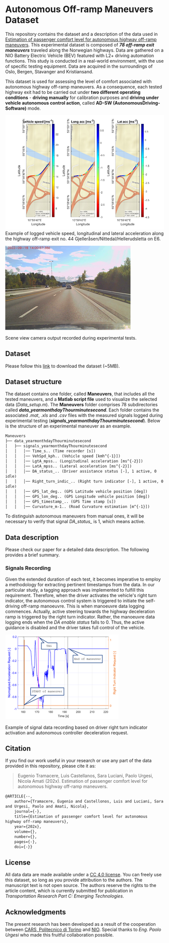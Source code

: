 # Autonomous Off-ramp Maneuvers Dataset


This repository contains the dataset and a description of the data used in [Estimation of passenger comfort level for autonomous highway off-ramp maneuvers](https://link.to.paper).
This experimental dataset is composed of ***78 off-ramp exit maneuvers*** traveled along the Norwegian highways. Data are gathered on a NIO Battery Electric Vehicle (BEV) featured with L2+ driving automation functions. This study is conducted in a real-world environment, with the use of specific testing equipment. Data are acquired in the surroundings of Oslo, Bergen, Stavanger and Kristiansand.

This dataset is used for assessing the level of comfort associated with autonomous highway off-ramp maneuvers. As a consequence, each tested highway exit had to be carried out under **two different operating conditions** - **driving manually** for calibration purposes and **driving under vehicle autonomous control action**, called **AD-SW (AutonomousDriving-Software)** mode. 

![exterimental_test_location](docs/vehicledata.png)  
Example of logged vehicle speed, longitudinal and lateral acceleration along the highway off-ramp exit no. 44 Gjelleråsen/Nittedal/Hellerudsletta on E6.

![vehicle_view](docs/view_vehicle.png)

Scene view camera output recorded during experimental tests.

## Dataset
Please follow this [link](https://www.cars.polito.it/research/research_data) to download the dataset (~5MB).

## Dataset structure
The dataset contains one folder, called **Maneuvers**, that includes all the tested maneuvers, and a **Matlab script file** used to visualize the selected data (*Data_setup.m*). The **Maneuvers** folder comprises 78 subdirectories called ***data_yearmonthdayThourminutesecond***. Each folder contains the associated *.mat*, *.xls* and *.csv* files with the measured signals logged during experimental testing (***signals_yearmonthdayThourminutesecond***). Below is the structure of an experimental maneuver as an example.

```
Maneuvers
├── data_yearmonthdayThourminutesecond
│   ├── signals_yearmonthdayThourminutesecond
│   │   │── Time_s.. (Time recorder [s])
│   │   │── VehSpd_kph.. (Vehicle speed [kmh^{-1}])
│   │   │── LgtA_mpss.. (Longitudinal acceleration [ms^{-2}])
│   │   │── LatA_mpss.. (Lateral acceleration [ms^{-2}])
│   │   │── DA_status_.. (Driver assistance status [-], 1 active, 0 idle)
│   │   │── Right_turn_indic_.. (Right turn indicator [-], 1 active, 0 idle)
│   │   │── GPS_lat_deg.. (GPS Latitude vehicle position [deg])
│   │   │── GPS_lon_deg.. (GPS Longitude vehicle position [deg])
│   │   │── GPS_timestamp_.. (GPS Time stamp [s])
│   │   │── Curvature_m-1.. (Road Curvature estimation [m^{-1}])
```
To distinguish autonomous maneuvers from manual ones, it will be necessary to verify that signal *DA_status_* is 1, which means active.


## Data description
Please check our paper for a detailed data description. The following provides a brief summary.

### Signals Recording
Given the extended duration of each test, it becomes imperative to employ a methodology for extracting pertinent timestamps from the data. In our particular study, a tagging approach was implemented to fulfill this requirement. Therefore, when the driver activates the vehicle's right turn indicator, the autonomous control system is triggered to initiate the self-driving off-ramp manoeuvre. This is when manoeuvre data logging commences. Actually, active steering towards the highway deceleration ramp is triggered by the right turn indicator. Rather, the manoeuvre data logging ends when the *DA enable status* falls to 0. Thus, the active guidance is disabled and the driver takes full control of the vehicle.

![Tagging procedure](docs/taggingprocedure.png)

Example of signal data recording based on driver right turn indicator activation and autonomous controller deceleration request.

## Citation
If you find our work useful in your research or use any part of the data provided in this repository, please cite it as:
> Eugenio Tramacere, Luis Castellanos, Sara Luciani, Paolo Urgesi, Nicola Amati (202x). Estimation of passenger comfort level for autonomous highway off-ramp maneuvers.

    @ARTICLE{--,
  	    author={Tramacere, Eugenio and Castellonos, Luis and Luciani, Sara and Urgesi, Paolo and Amati, Nicola},
  	    journal={-}, 
  	    title={Estimation of passenger comfort level for autonomous highway off-ramp maneuvers}, 
  	    year={202x},
  	    volume={},
  	    number={},
  	    pages={-},
  	    doi={-}}
## License
All data data are made available under a [CC 4.0 license](http://creativecommons.org/licenses/by/4.0). You can freely use this dataset, so long as you provide attribution to the authors.
The manuscript text is not open source. The authors reserve the rights to the article content, which is currently submitted for publication in *Transportation Research Part C: Emerging Technologies*.

## Acknowledgments
The present research has been developed as a result of the cooperation between [CARS, Politecnico di Torino](https://www.cars.polito.it/) and [NIO](https://www.nio.com/). Special thanks to *Eng. Paolo Urgesi* who made this fruitful collaboration possible.

